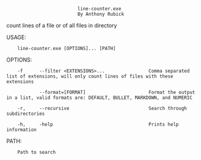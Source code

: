                               line-counter.exe
                              By Anthony Rubick

count lines of a file or of all files in directory

USAGE:

        line-counter.exe [OPTIONS]... [PATH]


OPTIONS:

        -f      --filter <EXTENSIONS>...                Comma separated list of extensions, will only count lines of files with these extensions
  
                --format=[FORMAT]                       Format the output in a list, valid formats are: DEFAULT, BULLET, MARKDOWN, and NUMERIC
  
        -r,     --recursive                             Search through subdirectories
  
        -h,     -help                                   Prints help information

PATH:

        Path to search

